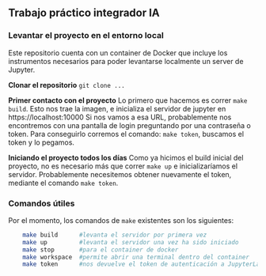## Trabajo práctico integrador IA

### Levantar el proyecto en el entorno local

Este repositorio cuenta con un container de Docker que incluye los instrumentos necesarios para poder levantarse localmente un server de Jupyter.

**Clonar el repositorio**
```git clone ...```

**Primer contacto con el proyecto**
Lo primero que hacemos es correr `make build`. Esto nos trae la imagen, e inicializa el servidor de jupyter en https://localhost:10000
Si nos vamos a esa URL, probablemente nos encontremos con una pantalla de login preguntando por una contraseña o token. Para conseguirlo corremos el comando: `make token`, buscamos el token y lo pegamos.

**Iniciando el proyecto todos los días**
Como ya hicimos el build inicial del proyecto, no es necesario más que correr `make up` e inicializaríamos el servidor.
Probablemente necesitemos obtener nuevamente el token, mediante el comando `make token`.

### Comandos útiles

Por el momento, los comandos de `make` existentes son los siguientes:
```bash
    make build      #levanta el servidor por primera vez
    make up         #levanta el servidor una vez ha sido iniciado
    make stop       #para el container de docker
    make workspace  #permite abrir una terminal dentro del container
    make token      #nos devuelve el token de autenticación a JupyterLab
```
